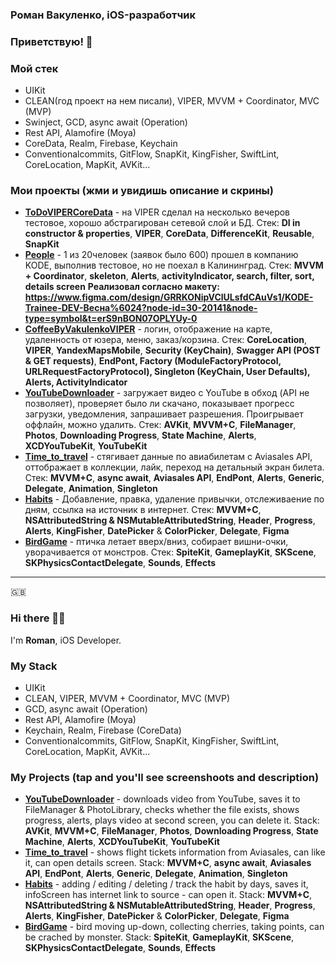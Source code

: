### Роман Вакуленко, iOS-разработчик
### Приветствую! 👋 

### Мой стек

* UIKit
* CLEAN(год проект на нем писали), VIPER, MVVM + Coordinator, MVC (MVP)
* Swinject, GCD, async await (Operation)
* Rest API, Alamofire (Moya)
* CoreData, Realm, Firebase, Keychain
* Сonventionalcommits, GitFlow, SnapKit, KingFisher, SwiftLint, CoreLocation, MapKit, AVKit...

### Мои проекты (жми и увидишь описание и скрины)
* [**ToDoVIPERCoreData**](https://github.com/RomanVakulenko/ToDoVIPERCoreData) - на VIPER сделал на несколько вечеров тестовое, хорошо абстрагирован сетевой слой и БД. Стек: **DI in constructor & properties**, **VIPER**, **CoreData**, **DifferenceKit**, **Reusable**, **SnapKit**
* [**People**](https://github.com/RomanVakulenko/People) -  1 из 20человек (заявок было 600) прошел в компанию KODE, выполнив тестовое, но не поехал в Калининград. Стек: **MVVM + Coordinator**, **skeleton**, **Alerts**, **activityIndicator, search, filter, sort, details screen**
**Реализовал согласно макету: https://www.figma.com/design/GRRKONipVClULsfdCAuVs1/KODE-Trainee-DEV-Весна%6024?node-id=30-20141&node-type=symbol&t=erS9nBON07OPLYUy-0**
* [**CoffeeByVakulenkoVIPER**](https://github.com/RomanVakulenko/CoffeeByVakulenkoVIPER) - логин, отображение на карте, удаленность от юзера, меню, заказ/корзина. Стек: **CoreLocation**, **VIPER**, **YandexMapsMobile**, **Security (KeyChain)**, **Swagger API (POST & GET requests)**, **EndPont, Factory (ModuleFactoryProtocol, URLRequestFactoryProtocol), Singleton (KeyChain, User Defaults), Alerts, ActivityIndicator**
* [**YouTubeDownloader**](https://github.com/RomanVakulenko/YouTubeDownloader) - загружает видео с YouTube в обход (API не позволяет), проверяет было ли скачано, показывает прогресс загрузки, уведомления, запрашивает разрешения. Проигрывает оффлайн, можно удалить. Стек:  **AVKit**, **MVVM+С**, **FileManager**, **Photos**, **Downloading Progress**, **State Machine**, **Alerts**, **XCDYouTubeKit**, **YouTubeKit** 
* [**Time_to_travel**](https://github.com/RomanVakulenko/Time_to_travel) - стягивает данные по авиабилетам с Aviasales API, оттображает в коллекции, лайк, переход на детальный экран билета. Стек: **MVVM+C**, **async await**, **Aviasales API**, **EndPont**, **Alerts**, **Generic**, **Delegate**, **Animation**, **Singleton**
* [**Habits**](https://github.com/RomanVakulenko/Habits) - Добавление, правка, удаление привычки, отслеживаение по дням, ссылка на источник в интернет. Стек: **MVVM+C**, **NSAttributedString & NSMutableAttributedString**, **Header**, **Progress**, **Alerts**, **KingFisher**, **DatePicker** & **ColorPicker**, **Delegate**, **Figma**
* [**BirdGame**](https://github.com/RomanVakulenko/BirdGame) - птичка летает вверх/вниз, собирает вишни-очки, уворачивается от монстров. Стек: **SpiteKit**, **GameplayKit**, **SKScene**, **SKPhysicsContactDelegate**, **Sounds**, **Effects**



---


🇬🇧
### Hi there 👋🏼

I'm **Roman**, iOS Developer.

### My Stack
* UIKit
* CLEAN, VIPER, MVVM + Coordinator, MVC (MVP)
* GCD, async await (Operation)
* Rest API, Alamofire (Moya)
* Keychain, Realm, Firebase (CoreData)
* Сonventionalcommits, GitFlow, SnapKit, KingFisher, SwiftLint, CoreLocation, MapKit, AVKit...


### My Projects (tap and you'll see screenshoots and description)
* [**YouTubeDownloader**](https://github.com/RomanVakulenko/YouTubeDownloader) - downloads video from YouTube, saves it to FileManager & PhotoLibrary, checks whether the file exists, shows progress, alerts, plays video at second screen, you can delete it. Stack:  **AVKit**, **MVVM+С**, **FileManager**, **Photos**, **Downloading Progress**, **State Machine**, **Alerts**, **XCDYouTubeKit**, **YouTubeKit**  
* [**Time_to_travel**](https://github.com/RomanVakulenko/Time_to_travel) - shows flight tickets information from Aviasales, can like it, can open details screen. Stack: **MVVM+C**, **async await**, **Aviasales API**, **EndPont**, **Alerts**, **Generic**, **Delegate**, **Animation**, **Singleton**
* [**Habits**](https://github.com/RomanVakulenko/Habits) - adding / editing / deleting / track the habit by days, saves it, infoScreen has internet link to source - can open it. Stack: **MVVM+C**, **NSAttributedString & NSMutableAttributedString**, **Header**, **Progress**, **Alerts**, **KingFisher**, **DatePicker** & **ColorPicker**, **Delegate**, **Figma**
* [**BirdGame**](https://github.com/RomanVakulenko/BirdGame) - bird moving up-down, collecting cherries, taking points, can be crached by monster. Stack: **SpiteKit**, **GameplayKit**, **SKScene**, **SKPhysicsContactDelegate**, **Sounds**, **Effects**
